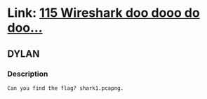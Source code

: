 # Link: [115 Wireshark doo dooo do doo...](https://play.picoctf.org/practice/challenge/115)

## DYLAN

### Description

```
Can you find the flag? shark1.pcapng.
```
